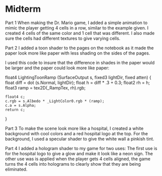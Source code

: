 # Midterm
 
Part 1
When making the Dr. Mario game, I added a simple animation to mimic the player getting 4 cells in a row, similar to the example given. I created 4 cells of the same color and 1 cell that was different. I also made sure the cells had different textures to give varying cells. 

Part 2
I added a toon shader to the pages on the notebook as it made the paper look more like paper with less shading on the sides of the pages.

I used this code to insure that the difference in shades in the paper would be larger and the paper could look more like paper:

float4 LightingToonRamp (SurfaceOutput s, fixed3 lightDir, fixed atten)
{
    float diff = dot (s.Normal, lightDir);
    float h = diff * .3 + 0.3;
    float2 rh = h;
    float3 ramp = tex2D(_RampTex, rh).rgb;

    float4 c;
    c.rgb = s.Albedo * _LightColor0.rgb * (ramp);
    c.a = s.Alpha;
    return c;
}

Part 3
To make the scene look more like a hospital, I created a white background with cool colors and a red hospital logo at the top. For the background, I used a specular shader to give the white wall a pinkish tint.

Part 4
I added a hologram shader to my game for two uses: The first use is for the hospital logo to give a glow and make it look like a neon sign. The other use was is applied when the player gets 4 cells aligned, the game turns the 4 cells into holograms to clearly show that they are being eliminated.